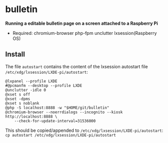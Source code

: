 # bulletin
**Running a editable bulletin page on a screen attached to a Raspberry Pi**

* Required: chromium-browser php-fpm unclutter lxsession(Raspberry OS)

## Install
The file `autostart` contains the content of the lxsession autostart file
`/etc/xdg/lxsession/LXDE-pi/autostart`:
```
@lxpanel --profile LXDE
#@pcmanfm --desktop --profile LXDE
@unclutter -idle 0
@xset s off
@xset -dpms
@xset s noblank
@php -S localhost:8888 -w "$HOME/git/bulletin"
@chromium-browser --noerrdialogs --incognito --kiosk http://localhost:8888 \
	--check-for-update-interval=31536000
```

This should be copied/appended to `/etc/xdg/lxsession/LXDE-pi/autostart`:
`cp autostart /etc/xdg/lxsession/LXDE-pi/autostart`
